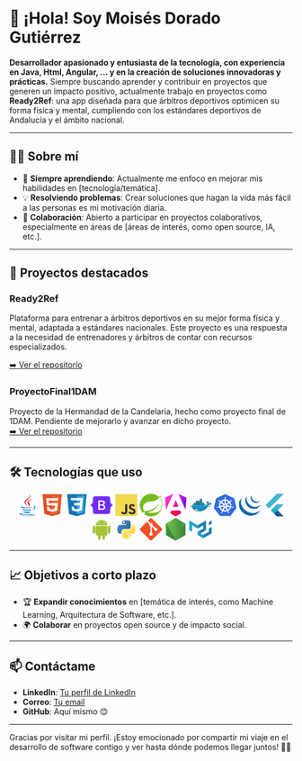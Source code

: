 # 👋 ¡Hola! Soy Moisés Dorado Gutiérrez

**Desarrollador apasionado y entusiasta de la tecnología, con experiencia en Java, Html, Angular, ... y en la creación de soluciones innovadoras y prácticas.** Siempre buscando aprender y contribuir en proyectos que generen un impacto positivo, actualmente trabajo en proyectos como **Ready2Ref**: una app diseñada para que árbitros deportivos optimicen su forma física y mental, cumpliendo con los estándares deportivos de Andalucía y el ámbito nacional.

---

## 🧑‍💻 Sobre mí

- 🌱 **Siempre aprendiendo**: Actualmente me enfoco en mejorar mis habilidades en [tecnología/temática].
- 💡 **Resolviendo problemas**: Crear soluciones que hagan la vida más fácil a las personas es mi motivación diaria.
- 🤝 **Colaboración**: Abierto a participar en proyectos colaborativos, especialmente en áreas de [áreas de interés, como open source, IA, etc.].

---

## 🚀 Proyectos destacados

### Ready2Ref
Plataforma para entrenar a árbitros deportivos en su mejor forma física y mental, adaptada a estándares nacionales. Este proyecto es una respuesta a la necesidad de entrenadores y árbitros de contar con recursos especializados.

[➡️ Ver el repositorio](#)

### ProyectoFinal1DAM
Proyecto de la Hermandad de la Candelaria, hecho como proyecto final de 1DAM. Pendiente de mejorarlo y avanzar en dicho proyecto.  
[➡️ Ver el repositorio](#)

---

## 🛠 Tecnologías que uso

<p align="center">
  <img src="https://raw.githubusercontent.com/devicons/devicon/master/icons/java/java-original.svg" alt="Java" width="40" height="40"/>
  <img src="https://raw.githubusercontent.com/devicons/devicon/master/icons/html5/html5-original.svg" alt="HTML" width="40" height="40"/>
  <img src="https://raw.githubusercontent.com/devicons/devicon/master/icons/css3/css3-original.svg" alt="CSS" width="40" height="40"/>
  <img src="https://raw.githubusercontent.com/devicons/devicon/master/icons/bootstrap/bootstrap-plain.svg" alt="Bootstrap" width="40" height="40"/>
  <img src="https://raw.githubusercontent.com/devicons/devicon/master/icons/javascript/javascript-original.svg" alt="JavaScript" width="40" height="40"/>
  <img src="https://raw.githubusercontent.com/devicons/devicon/master/icons/spring/spring-original.svg" alt="Spring" width="40" height="40"/>
  <img src="https://raw.githubusercontent.com/devicons/devicon/master/icons/angular/angular-original.svg" alt="Angular" width="40" height="40"/> 
  <img src="https://raw.githubusercontent.com/devicons/devicon/master/icons/docker/docker-original.svg" alt="Docker" width="40" height="40"/>
  <img src="https://raw.githubusercontent.com/devicons/devicon/master/icons/kubernetes/kubernetes-plain.svg" alt="Kubernetes" width="40" height="40"/>
  <img src="https://raw.githubusercontent.com/devicons/devicon/master/icons/jquery/jquery-original.svg" alt="jQuery" width="40" height="40"/>
  <img src="https://raw.githubusercontent.com/devicons/devicon/master/icons/flutter/flutter-original.svg" alt="Flutter" width="40" height="40"/>
  <img src="https://raw.githubusercontent.com/devicons/devicon/master/icons/android/android-original.svg" alt="Android" width="40" height="40"/>
  <img src="https://raw.githubusercontent.com/devicons/devicon/master/icons/python/python-original.svg" alt="Python" width="40" height="40"/>
  <img src="https://raw.githubusercontent.com/devicons/devicon/master/icons/git/git-original.svg" alt="Git" width="40" height="40"/>
  <img src="https://raw.githubusercontent.com/devicons/devicon/master/icons/nodejs/nodejs-original.svg" alt="Node.js" width="40" height="40"/>
  <img src="https://raw.githubusercontent.com/devicons/devicon/master/icons/materialui/materialui-original.svg" alt="Angular Material" width="40" height="40"/>
</p>


---

## 📈 Objetivos a corto plazo

- 🏆 **Expandir conocimientos** en [temática de interés, como Machine Learning, Arquitectura de Software, etc.].
- 🌍 **Colaborar** en proyectos open source y de impacto social.

---

## 📫 Contáctame

- **LinkedIn**: [Tu perfil de LinkedIn](#)
- **Correo**: [Tu email](mailto:tuemail@example.com)
- **GitHub**: Aquí mismo 😊

---

Gracias por visitar mi perfil. ¡Estoy emocionado por compartir mi viaje en el desarrollo de software contigo y ver hasta dónde podemos llegar juntos! 🚀✨
